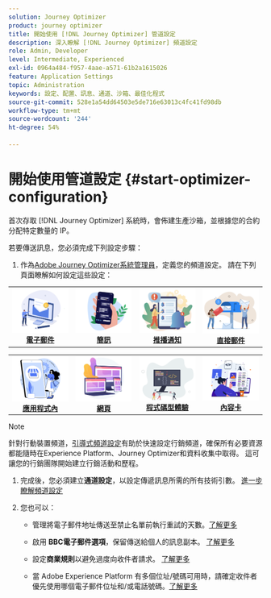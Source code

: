 ```yaml
---
solution: Journey Optimizer
product: journey optimizer
title: 開始使用 [!DNL Journey Optimizer] 管道設定
description: 深入瞭解 [!DNL Journey Optimizer] 頻道設定
role: Admin, Developer
level: Intermediate, Experienced
exl-id: 0964a484-f957-4aae-a571-61b2a1615026
feature: Application Settings
topic: Administration
keywords: 設定、配置、訊息、通道、沙箱、最佳化程式
source-git-commit: 528e1a54dd64503e5de716e63013c4fc41fd98db
workflow-type: tm+mt
source-wordcount: '244'
ht-degree: 54%

---
```



# 開始使用管道設定 {#start-optimizer-configuration}

首次存取 [!DNL Journey Optimizer] 系統時，會佈建生產沙箱，並根據您的合約分配特定數量的 IP。


若要傳送訊息，您必須完成下列設定步驟：

1. 作為[Adobe Journey Optimizer系統管理員](../start/path/administrator.md)，定義您的頻道設定。 請在下列頁面瞭解如何設定這些設定：

<table style="table-layout:fixed"><tr style="border: 0;">
<td><a href="../email/get-started-email-config.md"><img alt="電子郵件" src="../channels/assets/do-not-localize/email.png"></a>
<div align="center"><a href="../email/get-started-email-config.md"><strong>電子郵件</strong></a></div></td>
<td><a href="../sms/sms-configuration.md"><img alt="簡訊" src="../channels/assets/do-not-localize/sms.png"></a>
<div align="center"><a href="../sms/sms-configuration.md"><strong>簡訊</strong></a></div></td>
<td><a href="../push/push-configuration.md"><img alt="推播" src="../channels/assets/do-not-localize/push.png"></a>
<div align="center"><a href="../push/push-configuration.md"><strong>推播通知</strong></a></div></td>
<td><a href="../direct-mail/direct-mail-configuration.md"><img alt="直接郵件" src="../channels/assets/do-not-localize/direct-mail.jpg"></a>
<div align="center"><a href="../direct-mail/direct-mail-configuration.md"><strong>直接郵件</strong></a></div></td>
</tr></table>

<table style="table-layout:fixed"><tr style="border: 0;">
<td><a href="../in-app/inapp-configuration.md"><img alt="應用程式內" src="../channels/assets/do-not-localize/inapp.jpg"></a>
<div align="center"><a href="../in-app/inapp-configuration.md"><strong>應用程式內</strong></a></div></td>
<td><a href="../web/web-configuration.md"><img alt="網頁" src="../channels/assets/do-not-localize/web.jpg"></a>
<div align="center"><a href="../web/web-configuration.md"><strong>網頁</strong></a></div></td>
<td><a href="../code-based/code-based-configuration.md"><img alt="程式碼型體驗" src="../channels/assets/do-not-localize/code.png"></a>
<div align="center"><a href="../code-based/code-based-configuration.md"><strong>程式碼型體驗</strong></a></div></td>
<td><a href="../content-card/content-card-configuration-prereq.md"><img alt="內容卡" src="../channels/assets/do-not-localize/cards.png"></a>
<div align="center"><a href="../content-card/content-card-configuration-prereq.md"><strong>內容卡</strong></a></div></td>
</tr></table>

>[!NOTE]
>
>針對行動裝置頻道，[引導式頻道設定](set-mobile-config.md)有助於快速設定行銷頻道，確保所有必要資源都能隨時在Experience Platform、Journey Optimizer和資料收集中取得。 這可讓您的行銷團隊開始建立行銷活動和歷程。

1. 完成後，您必須建立&#x200B;**通道設定**，以設定傳遞訊息所需的所有技術引數。 [進一步瞭解頻道設定](channel-surfaces.md)

1. 您也可以：

   * 管理將電子郵件地址傳送至禁止名單前執行重試的天數。[了解更多](manage-suppression-list.md)

   * 啟用 **BBC電子郵件選項**，保留傳送給個人的訊息副本。 [了解更多](archiving-support.md#enable-bcc)

   * 設定&#x200B;**商業規則**&#x200B;以避免過度向收件者請求。 [了解更多](../conflict-prioritization/rule-sets.md)

   * 當 Adobe Experience Platform 有多個位址/號碼可用時，請確定收件者優先使用哪個電子郵件位址和/或電話號碼。[了解更多](primary-email-addresses.md)
